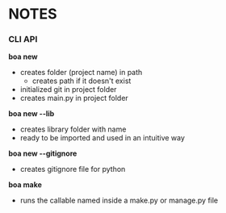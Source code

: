 # NOTES

### CLI API

**boa new <path>**
- creates folder (project name) in path
    - creates path if it doesn't exist
- initialized git in project folder
- creates main.py in project folder

**boa new <path> --lib**
- creates library folder with name <path>
- ready to be imported and used in an intuitive way

**boa new --gitignore**
- creates gitignore file for python

**boa make <command>** 
- runs the callable named <command> inside a make.py or manage.py file

